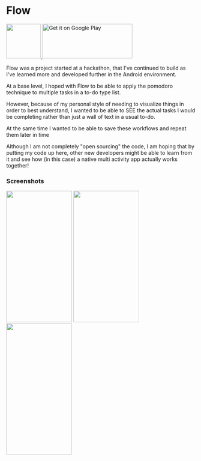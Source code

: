 # Flow 

<a href='https://play.google.com/store/apps/details?id=com.pressurelabs.flow'> <img src="https://lh3.googleusercontent.com/jmGw-8at97jRZDBQa-f9EJAQLyo2wXTPFq8ELgIRQ2cCIX_EqXi2DNM98ka1jsJ7B7U=w300-rw" height="92" width="92"/> 
    <img alt='Get it on Google Play' src='https://play.google.com/intl/en_us/badges/images/generic/en_badge_web_generic.png' height="92" width="240"/>
    </a>

Flow was a project started at a hackathon, that I've continued to build as I've learned more and developed further in the Android environment.

At a base level, I hoped with Flow to be able to apply the pomodoro technique to multiple tasks in a to-do type list. 

However, because of my personal style of needing to visualize things in order to best understand, I wanted to be able to SEE the actual tasks I would be completing rather than just a wall of text in a usual to-do.

At the same time I wanted to be able to save these workflows and repeat them later in time

Although I am not completely "open sourcing" the code, I am hoping that by putting my code up here, other new developers might be able to learn from it and see how (in this case) a native multi activity app actually works together! 


### Screenshots
<img src="https://lh3.googleusercontent.com/ihdI4Ir_4fDcM21zOE_uNdNQMXLjiY52QkhpBP3vHyiWiPJctgrwr_r6Fzy0BoWN410=h900-rw" width="175" height="350"/> <img src="https://lh3.googleusercontent.com/UnCkwonBOlqK_RpjQLFdo5HsgFr9Rp7jiMWjdGBU9QrUvwmm9UXfYXQkUSwq2WA7Ww=h900-rw" width="175" height="350"/> <img src="https://lh3.googleusercontent.com/eRj-z550T7HydS63MEkm0EPh_kknekdSUgPKL8-s5mvUdS0U4-QbHwgIhnPPoiFqhXfG=h900-rw" width="175" height="350"/>
